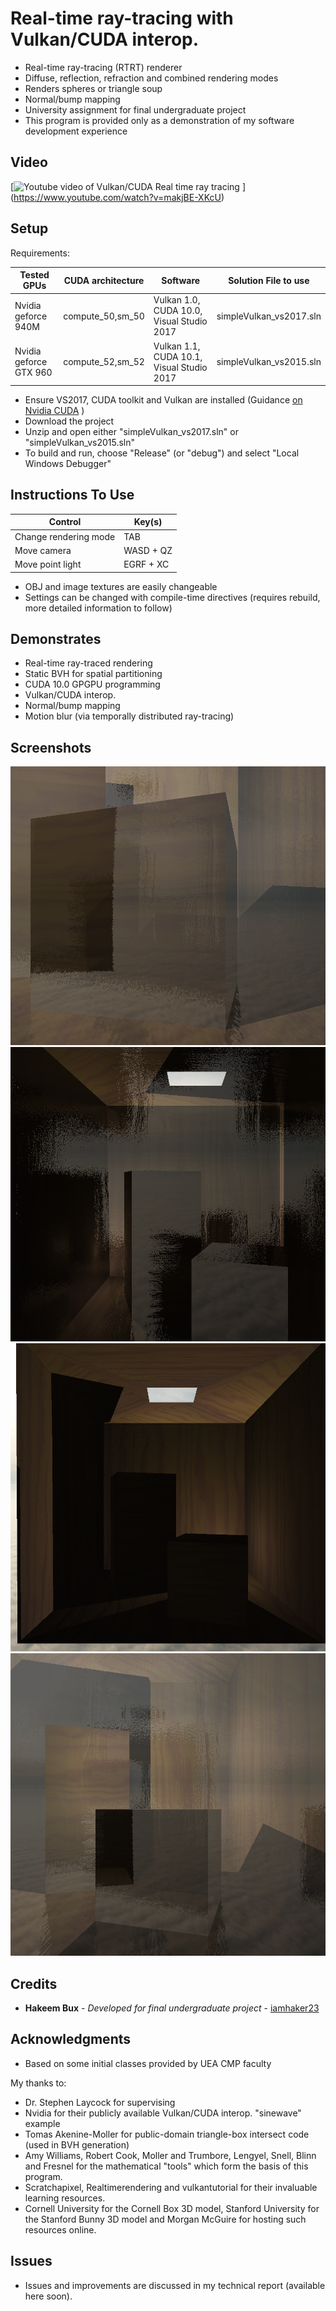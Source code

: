 # Real-time ray-tracing with Vulkan/CUDA interop.

* Real-time ray-tracing (RTRT) renderer
* Diffuse, reflection, refraction and combined rendering modes
* Renders spheres or triangle soup
* Normal/bump mapping
* University assignment for final undergraduate project
* This program is provided only as a demonstration of my software development experience

## Video
[![Youtube video of Vulkan/CUDA Real time ray tracing](https://img.youtube.com/vi/makjBE-XKcU/0.jpg ) ] (https://www.youtube.com/watch?v=makjBE-XKcU)

## Setup

Requirements:

| Tested GPUs | CUDA architecture | Software | Solution File to use |
| --- | --- | --- | --- |
| Nvidia geforce 940M | compute_50,sm_50 | Vulkan 1.0, CUDA 10.0, Visual Studio 2017 | simpleVulkan_vs2017.sln |
| Nvidia geforce GTX 960 | compute_52,sm_52 | Vulkan 1.1, CUDA 10.1, Visual Studio 2017 | simpleVulkan_vs2015.sln | 

* Ensure VS2017, CUDA toolkit and Vulkan are installed (Guidance [on Nvidia CUDA](https://docs.nvidia.com/cuda/cuda-installation-guide-microsoft-windows/index.html) )
* Download the project
* Unzip and open either "simpleVulkan_vs2017.sln" or "simpleVulkan_vs2015.sln"
* To build and run, choose "Release" (or "debug") and select "Local Windows Debugger"

## Instructions To Use

| Control | Key(s) |
| --- | --- |
| Change rendering mode | TAB |
| Move camera | WASD + QZ |
| Move point light | EGRF + XC |

* OBJ and image textures are easily changeable
* Settings can be changed with compile-time directives (requires rebuild, more detailed information to follow)

## Demonstrates

* Real-time ray-traced rendering
* Static BVH for spatial partitioning
* CUDA 10.0 GPGPU programming
* Vulkan/CUDA interop.
* Normal/bump mapping
* Motion blur (via temporally distributed ray-tracing)

## Screenshots

![rtrt screenshot 1](https://raw.githubusercontent.com/iamhaker23/portfolio/master/rtrt/1.PNG "Refraction render mode")
![rtrt screenshot 2](https://raw.githubusercontent.com/iamhaker23/portfolio/master/rtrt/3.PNG "Reflection render mode")
![rtrt screenshot 3](https://raw.githubusercontent.com/iamhaker23/portfolio/master/rtrt/2.PNG "Diffuse render mode")
![rtrt screenshot 4](https://raw.githubusercontent.com/iamhaker23/portfolio/master/rtrt/4.PNG "Combined reflection/refraction (CRR) render mode")

## Credits

* **Hakeem Bux** - *Developed for final undergraduate project* - [iamhaker23](https://github.com/iamhaker23)

## Acknowledgments

* Based on some initial classes provided by UEA CMP faculty

My thanks to:

* Dr. Stephen Laycock for supervising
* Nvidia for their publicly available Vulkan/CUDA interop. "sinewave" example
* Tomas Akenine-Moller for public-domain triangle-box intersect code (used in BVH generation)
* Amy Williams, Robert Cook, Moller and Trumbore, Lengyel, Snell, Blinn and Fresnel for the mathematical "tools" which form the basis of this program.
* Scratchapixel, Realtimerendering and vulkantutorial for their invaluable learning resources.
* Cornell University for the Cornell Box 3D model, Stanford University for the Stanford Bunny 3D model and Morgan McGuire for hosting such resources online.

## Issues

* Issues and improvements are discussed in my technical report (available here soon).
